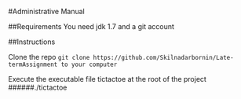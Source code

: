 #Administrative Manual

##Requirements
You need jdk 1.7 and a git account

##Instructions

Clone the repo 
```git clone https://github.com/Skilnadarbornin/Late-termAssignment to your computer```

Execute the executable file tictactoe at the root of the project
######./tictactoe
